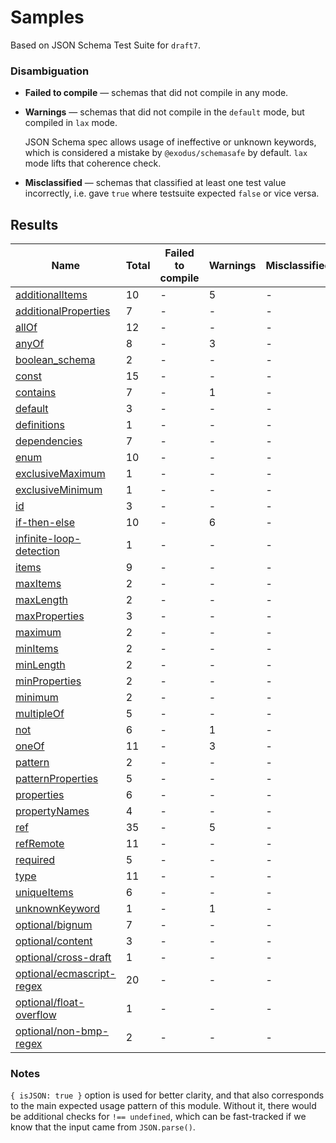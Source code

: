 # Samples

Based on JSON Schema Test Suite for `draft7`.


### Disambiguation

 * **Failed to compile** — schemas that did not compile in any mode.

 * **Warnings** — schemas that did not compile in the `default` mode, but compiled in `lax`
   mode.

   JSON Schema spec allows usage of ineffective or unknown keywords, which is considered a mistake
   by `@exodus/schemasafe` by default. `lax` mode lifts that coherence check.

 * **Misclassified** — schemas that classified at least one test value incorrectly, i.e. gave
   `true` where testsuite expected `false` or vice versa.

## Results

| Name                                                        | Total | Failed to compile | Warnings | Misclassified |
|-------------------------------------------------------------|-------|-------------------|----------|---------------|
| [additionalItems](./additionalItems.md)                     | 10    | -                 | 5        | -             |
| [additionalProperties](./additionalProperties.md)           | 7     | -                 | -        | -             |
| [allOf](./allOf.md)                                         | 12    | -                 | -        | -             |
| [anyOf](./anyOf.md)                                         | 8     | -                 | 3        | -             |
| [boolean_schema](./boolean_schema.md)                       | 2     | -                 | -        | -             |
| [const](./const.md)                                         | 15    | -                 | -        | -             |
| [contains](./contains.md)                                   | 7     | -                 | 1        | -             |
| [default](./default.md)                                     | 3     | -                 | -        | -             |
| [definitions](./definitions.md)                             | 1     | -                 | -        | -             |
| [dependencies](./dependencies.md)                           | 7     | -                 | -        | -             |
| [enum](./enum.md)                                           | 10    | -                 | -        | -             |
| [exclusiveMaximum](./exclusiveMaximum.md)                   | 1     | -                 | -        | -             |
| [exclusiveMinimum](./exclusiveMinimum.md)                   | 1     | -                 | -        | -             |
| [id](./id.md)                                               | 3     | -                 | -        | -             |
| [if-then-else](./if-then-else.md)                           | 10    | -                 | 6        | -             |
| [infinite-loop-detection](./infinite-loop-detection.md)     | 1     | -                 | -        | -             |
| [items](./items.md)                                         | 9     | -                 | -        | -             |
| [maxItems](./maxItems.md)                                   | 2     | -                 | -        | -             |
| [maxLength](./maxLength.md)                                 | 2     | -                 | -        | -             |
| [maxProperties](./maxProperties.md)                         | 3     | -                 | -        | -             |
| [maximum](./maximum.md)                                     | 2     | -                 | -        | -             |
| [minItems](./minItems.md)                                   | 2     | -                 | -        | -             |
| [minLength](./minLength.md)                                 | 2     | -                 | -        | -             |
| [minProperties](./minProperties.md)                         | 2     | -                 | -        | -             |
| [minimum](./minimum.md)                                     | 2     | -                 | -        | -             |
| [multipleOf](./multipleOf.md)                               | 5     | -                 | -        | -             |
| [not](./not.md)                                             | 6     | -                 | 1        | -             |
| [oneOf](./oneOf.md)                                         | 11    | -                 | 3        | -             |
| [pattern](./pattern.md)                                     | 2     | -                 | -        | -             |
| [patternProperties](./patternProperties.md)                 | 5     | -                 | -        | -             |
| [properties](./properties.md)                               | 6     | -                 | -        | -             |
| [propertyNames](./propertyNames.md)                         | 4     | -                 | -        | -             |
| [ref](./ref.md)                                             | 35    | -                 | 5        | -             |
| [refRemote](./refRemote.md)                                 | 11    | -                 | -        | -             |
| [required](./required.md)                                   | 5     | -                 | -        | -             |
| [type](./type.md)                                           | 11    | -                 | -        | -             |
| [uniqueItems](./uniqueItems.md)                             | 6     | -                 | -        | -             |
| [unknownKeyword](./unknownKeyword.md)                       | 1     | -                 | 1        | -             |
| [optional/bignum](./optional-bignum.md)                     | 7     | -                 | -        | -             |
| [optional/content](./optional-content.md)                   | 3     | -                 | -        | -             |
| [optional/cross-draft](./optional-cross-draft.md)           | 1     | -                 | -        | -             |
| [optional/ecmascript-regex](./optional-ecmascript-regex.md) | 20    | -                 | -        | -             |
| [optional/float-overflow](./optional-float-overflow.md)     | 1     | -                 | -        | -             |
| [optional/non-bmp-regex](./optional-non-bmp-regex.md)       | 2     | -                 | -        | -             |

### Notes

`{ isJSON: true }` option is used for better clarity, and that also corresponds to the main
expected usage pattern of this module. Without it, there would be additional checks for
`!== undefined`, which can be fast-tracked if we know that the input came from `JSON.parse()`.
